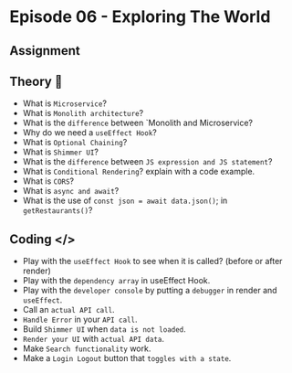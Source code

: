 # Episode 06 - Exploring The World

## Assignment
## Theory 📝

- What is `Microservice`?
- What is `Monolith architecture`?
- What is the `difference` between `Monolith and Microservice?
- Why do we need a `useEffect Hook`?
- What is `Optional Chaining`?
- What is `Shimmer UI`?
- What is the `difference` between `JS expression and JS statement`?
- What is `Conditional Rendering`? explain with a code example.
- What is `CORS`?
- What is `async and await`?
- What is the use of `const json = await data.json()`; in `getRestaurants()`?

## Coding </>
- Play with the `useEffect Hook` to see when it is called? (before or after render)
- Play with the `dependency array` in useEffect Hook.
- Play with the `developer console` by putting a `debugger` in render and `useEffect`.
- Call an `actual API call`.
- `Handle Error` in your `API call`.
- Build `Shimmer UI` when `data is not loaded`.
- `Render your UI` with `actual API data`.
- Make `Search functionality` work.
- Make a `Login Logout` button that `toggles with a state`.
